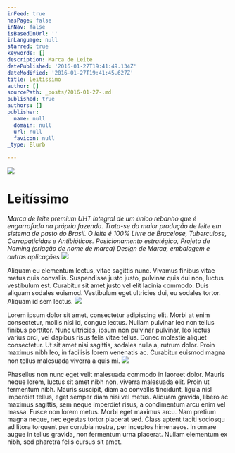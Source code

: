 ```yaml
---
inFeed: true
hasPage: false
inNav: false
isBasedOnUrl: ''
inLanguage: null
starred: true
keywords: []
description: Marca de Leite
datePublished: '2016-01-27T19:41:49.134Z'
dateModified: '2016-01-27T19:41:45.627Z'
title: Leitíssimo
author: []
sourcePath: _posts/2016-01-27-.md
published: true
authors: []
publisher:
  name: null
  domain: null
  url: null
  favicon: null
_type: Blurb

---
```

![](https://s3-us-west-2.amazonaws.com/the-grid-img/p/1719ffb9b8c14fb3013f713ef3e14e60692ee326.jpg)

# Leitíssimo

_Marca de leite premium UHT Integral de um único rebanho que é engarrafado na própria fazenda. Trata-se da maior produção de leite em sistema de pasto do Brasil. O leite é 100% Livre de Brucelose, Tuberculose, Carrapaticidas e Antibióticos. Posicionamento estratégico, Projeto de Naming (criação de nome de marca) Design de Marca, embalagem e outras aplicações_
![](https://s3-us-west-2.amazonaws.com/the-grid-img/p/ee997bab0dd474b056acff213187d7f690b132c3.jpg)

Aliquam eu elementum lectus, vitae sagittis nunc. Vivamus finibus vitae metus quis convallis. Suspendisse justo justo, pulvinar quis dui non, luctus vestibulum est. Curabitur sit amet justo vel elit lacinia commodo. Duis aliquam sodales euismod. Vestibulum eget ultricies dui, eu sodales tortor. Aliquam id sem lectus.
![](https://imgflo.herokuapp.com/graph/vahj1ThiexotieMo/7b51c6960c66b338d3952f02d934df9b/passthrough.jpg?height=600&input=https%3A%2F%2Fs3-us-west-2.amazonaws.com%2Fthe-grid-img%2Fp%2F8643636ce493f35cf8318442c141ec352e1287f0.jpg)

Lorem ipsum dolor sit amet, consectetur adipiscing elit. Morbi at enim consectetur, mollis nisi id, congue lectus. Nullam pulvinar leo non tellus finibus porttitor. Nunc ultricies, ipsum non pulvinar pulvinar, leo lectus varius orci, vel dapibus risus felis vitae tellus. Donec molestie aliquet consectetur. Ut sit amet nisi sagittis, sodales nulla a, rutrum dolor. Proin maximus nibh leo, in facilisis lorem venenatis ac. Curabitur euismod magna non tellus malesuada viverra a quis mi.
![](https://the-grid-user-content.s3-us-west-2.amazonaws.com/894bf535-6cae-4930-b641-5cc7f0b1bd89.jpg)

Phasellus non nunc eget velit malesuada commodo in laoreet dolor. Mauris neque lorem, luctus sit amet nibh non, viverra malesuada elit. Proin ut fermentum nibh. Mauris suscipit, diam ac convallis tincidunt, ligula nisl imperdiet tellus, eget semper diam nisi vel metus. Aliquam gravida, libero ac maximus sagittis, sem neque imperdiet risus, a condimentum arcu enim vel massa. Fusce non lorem metus. Morbi eget maximus arcu. Nam pretium magna neque, nec egestas tortor placerat sed. Class aptent taciti sociosqu ad litora torquent per conubia nostra, per inceptos himenaeos. In ornare augue in tellus gravida, non fermentum urna placerat. Nullam elementum ex nibh, sed pharetra felis cursus sit amet.